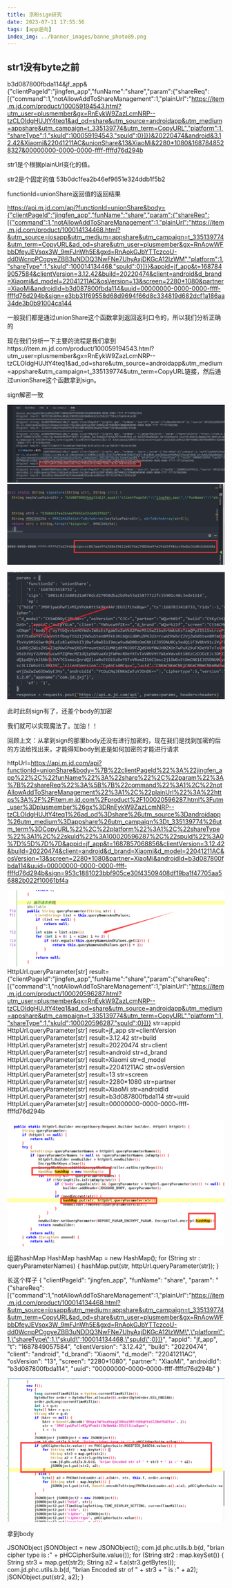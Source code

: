 ```yaml
---
title: 京粉sign研究
date: 2023-07-11 17:55:56
tags: [app逆向]
index_img: ../banner_images/banne_photo89.png
---
```


str1没有byte之前
-------------------
b3d087800fbda114&jf_app&{"clientPageId":"jingfen_app","funName":"share","param":{"shareReq":[{"command":1,"notAllowAddToShareManagement":1,"plainUrl":"https://item.m.jd.com/product/100059194543.html?utm_user=plusmember&gx=RnEykW9ZazLcmNRP--tzCLOIdgHUJtY4teq1&ad_od=share&utm_source=androidapp&utm_medium=appshare&utm_campaign=t_335139774&utm_term=CopyURL","platform":1,"shareType":1,"skuId":100059194543,"spuId":0}]}}&20220474&android&3.12.42&Xiaomi&22041211AC&unionShare&13&XiaoMi&2280*1080&1687848528327&00000000-0000-0000-ffff-ffffd76d294b

str1是个根据plainUrl变化的值。


str2是个固定的值 53b0dc1fea2b46ef9651e324ddb1f5b2


functionId=unionShare返回值的返回结果

https://api.m.jd.com/api?functionId=unionShare&body={"clientPageId":"jingfen_app","funName":"share","param":{"shareReq":[{"command":1,"notAllowAddToShareManagement":1,"plainUrl":"https://item.m.jd.com/product/100014134468.html?&utm_source=iosapp&utm_medium=appshare&utm_campaign=t_335139774&utm_term=CopyURL&ad_od=share&utm_user=plusmember&gx=RnAowWFbbDfeyJEVsox3W_9mFJnWh5E&gxd=RnAokGJbYTTczcoU-dd0WcnpPCgpyeZBB3uNDDQ3NwFNe7UhyAxjDKGcA12IzWM","platform":1,"shareType":1,"skuId":100014134468,"spuId":0}]}}&appid=jf_app&t=1687849057584&clientVersion=3.12.42&build=20220474&client=android&d_brand=Xiaomi&d_model=22041211AC&osVersion=13&screen=2280*1080&partner=XiaoMi&androidId=b3d087800fbda114&uuid=00000000-0000-0000-ffff-ffffd76d294b&sign=e3bb31f69558d68d9694f66d8c334819d682dcf1a186aa34de3b0b91004ca144

一般我们都是通过unionShare这个函数拿到返回返利口令的，所以我们分析正确的

现在我们分析一下主要的流程是我们拿到https://item.m.jd.com/product/100059194543.html?utm_user=plusmember&gx=RnEykW9ZazLcmNRP--tzCLOIdgHUJtY4teq1&ad_od=share&utm_source=androidapp&utm_medium=appshare&utm_campaign=t_335139774&utm_term=CopyURL链接，然后通过unionShare这个函数拿到sign。



sign解密一致



![](../images/Pasted%20image%2020230628162950.png)![](../images/Pasted%20image%2020230628163013.png)


![](../images/Pasted%20image%2020230627150729.png)


此时此刻sign有了，还差个body的加密

我们就可以实现魔法了。加油！！


回顾上文：从拿到sign的那里body还没有进行加密的，现在我们是找到加密的后的方法给找出来，才能得知body到底是如何加密的才能进行请求



httpUrl=https://api.m.jd.com/api?functionId=unionShare&body=%7B%22clientPageId%22%3A%22jingfen_app%22%2C%22funName%22%3A%22share%22%2C%22param%22%3A%7B%22shareReq%22%3A%5B%7B%22command%22%3A1%2C%22notAllowAddToShareManagement%22%3A1%2C%22plainUrl%22%3A%22https%3A%2F%2Fitem.m.jd.com%2Fproduct%2F100020596287.html%3Futm_user%3Dplusmember%26gx%3DRnEykW9ZazLcmNRP--tzCLOIdgHUJtY4teq1%26ad_od%3Dshare%26utm_source%3Dandroidapp%26utm_medium%3Dappshare%26utm_campaign%3Dt_335139774%26utm_term%3DCopyURL%22%2C%22platform%22%3A1%2C%22shareType%22%3A1%2C%22skuId%22%3A100020596287%2C%22spuId%22%3A0%7D%5D%7D%7D&appid=jf_app&t=1687857068856&clientVersion=3.12.42&build=20220474&client=android&d_brand=Xiaomi&d_model=22041211AC&osVersion=13&screen=2280*1080&partner=XiaoMi&androidId=b3d087800fbda114&uuid=00000000-0000-0000-ffff-ffffd76d294b&sign=953c1881023bbf905ce30f43509408df19ba1f47705aa56882b022f10061bf4a

![](../images/Pasted%20image%2020230627172257.png)
HttpUrl.queryParameter[str] result={"clientPageId":"jingfen_app","funName":"share","param":{"shareReq":[{"command":1,"notAllowAddToShareManagement":1,"plainUrl":"https://item.m.jd.com/product/100020596287.html?utm_user=plusmember&gx=RnEykW9ZazLcmNRP--tzCLOIdgHUJtY4teq1&ad_od=share&utm_source=androidapp&utm_medium=appshare&utm_campaign=t_335139774&utm_term=CopyURL","platform":1,"shareType":1,"skuId":100020596287,"spuId":0}]}}
str=appid
HttpUrl.queryParameter[str] result=jf_app
str=clientVersion
HttpUrl.queryParameter[str] result=3.12.42
str=build
HttpUrl.queryParameter[str] result=20220474
str=client
HttpUrl.queryParameter[str] result=android
str=d_brand
HttpUrl.queryParameter[str] result=Xiaomi
str=d_model
HttpUrl.queryParameter[str] result=22041211AC
str=osVersion
HttpUrl.queryParameter[str] result=13
str=screen
HttpUrl.queryParameter[str] result=2280*1080
str=partner
HttpUrl.queryParameter[str] result=XiaoMi
str=androidId
HttpUrl.queryParameter[str] result=b3d087800fbda114
str=uuid
HttpUrl.queryParameter[str] result=00000000-0000-0000-ffff-ffffd76d294b

![](../images/Pasted%20image%2020230627172431.png)

组装hashMap
HashMap hashMap = new HashMap();
                for (String str : queryParameterNames) {
                            hashMap.put(str, httpUrl.queryParameter(str));
}

长这个样子
{
   "clientPageId": "jingfen_app",
   "funName": "share",
   "param": "{\"shareReq\":[{\"command\":1,\"notAllowAddToShareManagement\":1,\"plainUrl\":\"https://item.m.jd.com/product/100014134468.html?&utm_source=iosapp&utm_medium=appshare&utm_campaign=t_335139774&utm_term=CopyURL&ad_od=share&utm_user=plusmember&gx=RnAowWFbbDfeyJEVsox3W_9mFJnWh5E&gxd=RnAokGJbYTTczcoU-dd0WcnpPCgpyeZBB3uNDDQ3NwFNe7UhyAxjDKGcA12IzWM\",\"platform\":1,\"shareType\":1,\"skuId\":100014134468,\"spuId\":0}]}",
   "appid": "jf_app",
   "t": "1687849057584",
   "clientVersion": "3.12.42",
   "build": "20220474",
   "client": "android",
   "d_brand": "Xiaomi",
   "d_model": "22041211AC",
   "osVersion": "13",
   "screen": "2280*1080",
   "partner": "XiaoMi",
   "androidId": "b3d087800fbda114",
   "uuid": "00000000-0000-0000-ffff-ffffd76d294b"
}


![](../images/Pasted%20image%2020230627172636.png)

拿到body



JSONObject jSONObject = new JSONObject();
    com.jd.phc.utils.b.b(d, "brian cipher type is :" + pHCCipherSuite.value());
    for (String str2 : map.keySet()) {
    String str3 = map.get(str2);
    String a2 = f.a(str3.getBytes());
    com.jd.phc.utils.b.b(d, "brian Encoded str of " + str3 + " is :" + a2);
    jSONObject.put(str2, a2);
    }





